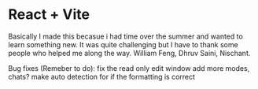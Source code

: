 # React + Vite

Basically I made this becasue i had time over the summer and wanted to learn something new.
It was quite challenging but I have to thank some people who helped me along the way.
William Feng, Dhruv Saini, Nischant.

Bug fixes (Remeber to do):
fix the read only edit window
add more modes, chats?
make auto detection for if the formatting is correct
